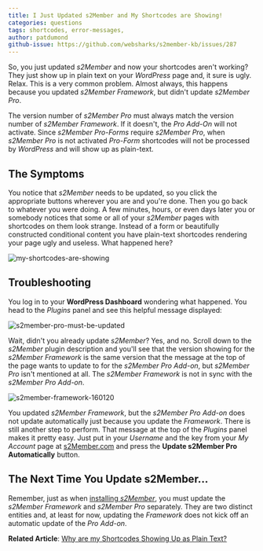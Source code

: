```yaml
---
title: I Just Updated s2Member and My Shortcodes are Showing!
categories: questions
tags: shortcodes, error-messages, 
author: patdumond
github-issue: https://github.com/websharks/s2member-kb/issues/287
---
```


So, you just updated *s2Member* and now your shortcodes aren't working? They just show up in plain text on your *WordPress* page and, it sure is ugly. Relax. This is a very common problem. Almost always, this happens because you updated *s2Member Framework*, but didn't update *s2Member Pro*. 

The version number of *s2Member Pro* must always match the version number of *s2Member Framework*. If it doesn't, the *Pro Add-On* will not activate. Since *s2Member Pro-Forms* require *s2Member Pro*, when *s2Member Pro* is not activated *Pro-Form* shortcodes will not be processed by *WordPress* and will show up as plain-text.

## The Symptoms

You notice that *s2Member* needs to be updated, so you click the appropriate buttons wherever you are and you're done. Then you go back to whatever you were doing. A few minutes, hours, or even days later you or somebody notices that some or all of your *s2Member* pages with shortcodes on them look strange. Instead of a form or beautifully constructed conditional content you have plain-text shortcodes rendering your page ugly and useless. What happened here?

![my-shortcodes-are-showing](https://cloud.githubusercontent.com/assets/9320495/12522217/5f1ea92c-c11d-11e5-9362-22a99b8e306e.png)

## Troubleshooting

You log in to your **WordPress Dashboard** wondering what happened. You head to the *Plugins* panel and see this helpful message displayed:

![s2member-pro-must-be-updated](https://cloud.githubusercontent.com/assets/9320495/12522224/6aa6f4fc-c11d-11e5-8ad3-4ba32c7bdbb6.png)

Wait, didn't you already update *s2Member*? Yes, and no. Scroll down to the *s2Member* plugin description and you'll see that the version showing for the *s2Member Framework* is the same version that the message at the top of the page wants to update to for the *s2Member Pro Add-on*, but *s2Member Pro* isn't mentioned at all. The *s2Member Framework* is not in sync with the *s2Member Pro Add-on*.

![s2member-framework-160120](https://cloud.githubusercontent.com/assets/9320495/12522235/7920a0b4-c11d-11e5-96e7-06de033902ed.png)

You updated *s2Member Framework*, but the *s2Member Pro Add-on* does not update automatically just because you update the *Framework*. There is still another step to perform. That message at the top of the *Plugins* panel makes it pretty easy. Just put in your *Username* and the key from your *My Account* page at [s2Member.com](https://s2member.com/) and press the **Update s2Member Pro Automatically** button.

## The Next Time You Update s2Member...

Remember, just as when [installing *s2Member*](http://s2member.com/installation/), you must update the *s2Member Framework* and *s2Member Pro* separately. They are two distinct entities and, at least for now, updating the *Framework* does not kick off an automatic update of the *Pro Add-on*. 

**Related Article**: [Why are my Shortcodes Showing Up as Plain Text?](http://s2member.com/kb-article/why-are-my-shortcodes-showing-up-as-plain-text/)
